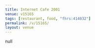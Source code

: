 ```yaml
---
title: Internet Cafe 2001
venue: v15165
tags: [restaurant, food, "fhrs:414032"]
permalink: /v/15165/
layout: venue
---
```

null